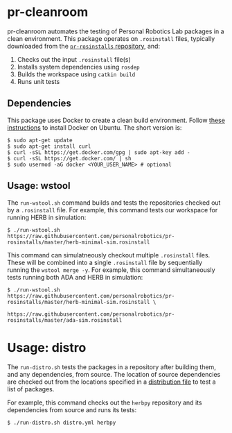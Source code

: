 # pr-cleanroom
pr-cleanroom automates the testing of Personal Robotics Lab packages in a clean environment. This package operates on `.rosinstall` files, typically downloaded from the [`pr-rosinstalls` repository](https://github.com/personalrobotics/pr-rosinstalls), and:

1. Checks out the input `.rosinstall` file(s)
2. Installs system dependencies using `rosdep`
3. Builds the workspace using `catkin build`
4. Runs unit tests

## Dependencies
This package uses Docker to create a clean build environment. Follow [these
instructions](https://docs.docker.com/installation/ubuntulinux/#installation)
to install Docker on Ubuntu. The short version is:

```shell
$ sudo apt-get update
$ sudo apt-get install curl
$ curl -sSL https://get.docker.com/gpg | sudo apt-key add -
$ curl -sSL https://get.docker.com/ | sh
$ sudo usermod -aG docker <YOUR_USER_NAME> # optional
```

## Usage: wstool
The `run-wstool.sh` command builds and tests the repositories checked out by a
`.rosinstall` file. For example, this command tests our workspace for running
HERB in simulation:
```shell
$ ./run-wstool.sh https://raw.githubusercontent.com/personalrobotics/pr-rosinstalls/master/herb-minimal-sim.rosinstall
```
This command can simulatneously checkout multiple `.rosinstall` files. These
will be combined into a single `.rosinstall` file by sequentially running the
`wstool merge -y`. For example, this command simultaneously tests running both
ADA and HERB in simulation: 
```shell
$ ./run-wstool.sh https://raw.githubusercontent.com/personalrobotics/pr-rosinstalls/master/herb-minimal-sim.rosinstall \
                  https://raw.githubusercontent.com/personalrobotics/pr-rosinstalls/master/ada-sim.rosinstall
```

# Usage: distro
The `run-distro.sh` tests the packages in a repository after building them, and
any dependencies, from source. The location of source dependencies are checked
out from the locations specified in a [distribution
file](http://www.ros.org/reps/rep-0143.html#distribution-file) to test a list
of packages.

For example, this command checks out the `herbpy` repository and its
dependencies from source and runs its tests:
```shell
$ ./run-distro.sh distro.yml herbpy
```
